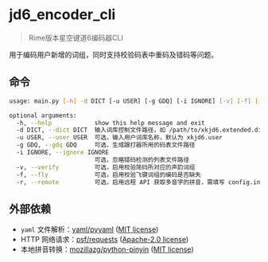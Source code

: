 # jd6_encoder_cli

> Rime版本星空键道6编码器CLI

用于编码用户新增的词组，同时支持校验码表中重码及错码等问题。

## 命令

```bash
usage: main.py [-h] -d DICT [-u USER] [-g GDQ] [-i IGNORE] [-v] [-f] [-r]

optional arguments:
  -h, --help            show this help message and exit
  -d DICT, --dict DICT  输入词库控制文件路径，如 /path/to/xkjd6.extended.dict.yaml
  -u USER, --user USER  可选，输入用户词库名称，默认为 xkjd6.user
  -g GDQ, --gdq GDQ     可选，生成跟打器所用的码表文件路径
  -i IGNORE, --ignore IGNORE
                        可选，忽略错码检测的列表文件路径
  -v, --verify          可选，启用校验简码所对应的声韵词组
  -f, --fly             可选，启用校验飞键词组的编码是否缺失
  -r, --remote          可选，启用远程 API 获取多音字的拼音，需填写 config.ini
```

## 外部依赖

- `yaml` 文件解析：[yaml/pyyaml](https://github.com/yaml/pyyaml) ([MIT license](https://github.com/yaml/pyyaml/blob/master/LICENSE))
- HTTP 网络请求：[psf/requests](https://github.com/psf/requests) ([Apache-2.0 license](https://github.com/psf/requests/blob/main/LICENSE))
- 本地拼音转换：[mozillazg/python-pinyin](https://github.com/mozillazg/python-pinyin) ([MIT license](https://github.com/mozillazg/python-pinyin/blob/master/LICENSE.txt))
